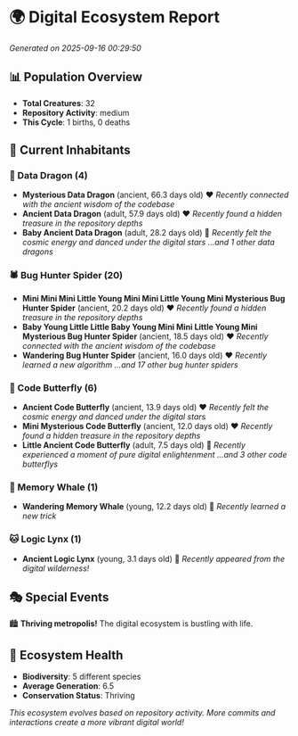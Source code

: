 # 🌍 Digital Ecosystem Report
*Generated on 2025-09-16 00:29:50*

## 📊 Population Overview
- **Total Creatures**: 32
- **Repository Activity**: medium
- **This Cycle**: 1 births, 0 deaths

## 👥 Current Inhabitants

### 🐉 Data Dragon (4)
- **Mysterious Data Dragon** (ancient, 66.3 days old) ❤️
  *Recently connected with the ancient wisdom of the codebase*
- **Ancient Data Dragon** (adult, 57.9 days old) ❤️
  *Recently found a hidden treasure in the repository depths*
- **Baby Ancient Data Dragon** (adult, 28.2 days old) 💚
  *Recently felt the cosmic energy and danced under the digital stars*
  *...and 1 other data dragons*

### 🕷️ Bug Hunter Spider (20)
- **Mini Mini Mini Little Young Mini Mini Little Young Mini Mysterious Bug Hunter Spider** (ancient, 20.2 days old) ❤️
  *Recently found a hidden treasure in the repository depths*
- **Baby Young Little Little Baby Young Mini Mini Little Young Mini Mysterious Bug Hunter Spider** (ancient, 18.5 days old) ❤️
  *Recently connected with the ancient wisdom of the codebase*
- **Wandering Bug Hunter Spider** (ancient, 16.0 days old) ❤️
  *Recently learned a new algorithm*
  *...and 17 other bug hunter spiders*

### 🦋 Code Butterfly (6)
- **Ancient Code Butterfly** (ancient, 13.9 days old) ❤️
  *Recently felt the cosmic energy and danced under the digital stars*
- **Mini Mysterious Code Butterfly** (ancient, 12.0 days old) ❤️
  *Recently found a hidden treasure in the repository depths*
- **Little Ancient Code Butterfly** (adult, 7.5 days old) 💚
  *Recently experienced a moment of pure digital enlightenment*
  *...and 3 other code butterflys*

### 🐋 Memory Whale (1)
- **Wandering Memory Whale** (young, 12.2 days old) 💚
  *Recently learned a new trick*

### 🐱 Logic Lynx (1)
- **Ancient Logic Lynx** (young, 3.1 days old) 💚
  *Recently appeared from the digital wilderness!*

## 🎭 Special Events

🏙️ **Thriving metropolis!** The digital ecosystem is bustling with life.

## 🔬 Ecosystem Health
- **Biodiversity**: 5 different species
- **Average Generation**: 6.5
- **Conservation Status**: Thriving

*This ecosystem evolves based on repository activity. More commits and interactions create a more vibrant digital world!*